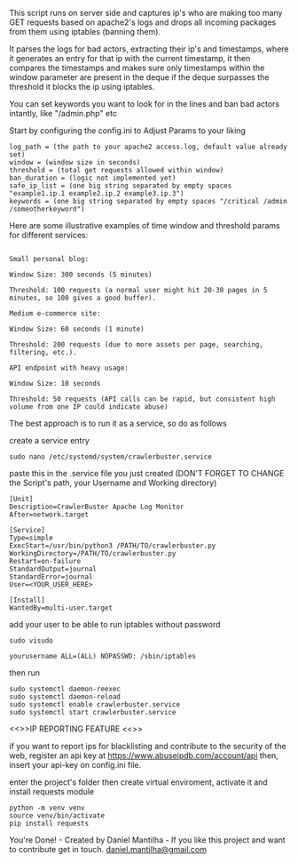 This script runs on server side and captures ip's who are making too many GET requests based on apache2's logs and drops all incoming packages from them using iptables (banning them).

It parses the logs for bad actors, extracting their ip's and timestamps, where it generates an entry for that ip with the current timestamp,
it then compares the timestamps and makes sure only timestamps within the window parameter are present in the deque
if the deque surpasses the threshold it blocks the ip using iptables.

You can set keywords you want to look for in the lines and ban bad actors intantly, like "/admin.php"
etc

Start by configuring the config.ini to Adjust Params to your liking
```
log_path = (the path to your apache2 access.log, default value already set)
window = (window size in seconds) 
threshold = (total get requests allowed within window)
ban_duration = (logic not implemented yet)
safe_ip_list = (one big string separated by empty spaces "example1.ip.1 example2.ip.2 example3.ip.3")
keywords = (one big string separated by empty spaces "/critical /admin /someotherkeyword")
```
Here are some illustrative examples of time window and threshold params for different services:
```

Small personal blog:

Window Size: 300 seconds (5 minutes)

Threshold: 100 requests (a normal user might hit 20-30 pages in 5 minutes, so 100 gives a good buffer).

Medium e-commerce site:

Window Size: 60 seconds (1 minute)

Threshold: 200 requests (due to more assets per page, searching, filtering, etc.).

API endpoint with heavy usage:

Window Size: 10 seconds

Threshold: 50 requests (API calls can be rapid, but consistent high volume from one IP could indicate abuse)
```

The best approach is to run it as a service, so do as follows  

create a service entry 
```
sudo nano /etc/systemd/system/crawlerbuster.service
```

paste this in the .service file you just created (DON'T FORGET TO CHANGE the Script's path, your Username and Working directory)
```
[Unit]
Description=CrawlerBuster Apache Log Monitor
After=network.target

[Service]
Type=simple
ExecStart=/usr/bin/python3 /PATH/TO/crawlerbuster.py
WorkingDirectory=/PATH/TO/crawlerbuster.py 
Restart=on-failure
StandardOutput=journal
StandardError=journal
User=<YOUR_USER_HERE>

[Install]
WantedBy=multi-user.target
```
add your user to be able to run iptables without password
```
sudo visudo

yourusername ALL=(ALL) NOPASSWD: /sbin/iptables

```
then run
```
sudo systemctl daemon-reexec
sudo systemctl daemon-reload
sudo systemctl enable crawlerbuster.service
sudo systemctl start crawlerbuster.service
```

<<>>IP REPORTING FEATURE <<>>

if you want to report ips for blacklisting and contribute to the security of the web, 
register an api key at https://www.abuseipdb.com/account/api
then, 
insert your api-key on config.ini file.

enter the project's folder then create virtual enviroment, activate it and install requests module

```
python -m venv venv
source venv/bin/activate
pip install requests 
```
You're Done! -
Created by Daniel Mantilha -
If you like this project and want to contribute get in touch.
daniel.mantilha@gmail.com






